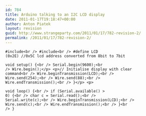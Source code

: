```yaml
---
id: 784
title: Arduino talking to an I2C LCD display
date: 2011-01-17T19:18:47+00:00
author: Anton Piatek
layout: revision
guid: http://www.strangeparty.com/2011/01/17/782-revision-2/
permalink: /2011/01/17/782-revision-2/
---
```

<code lang="C">#include&lt;br />
#include&lt;br />
#define LCD (0x2E) //0x5C lcd address converted from 8bit to 7bit</code>

<code lang="C">void setup() {&lt;br />
Serial.begin(9600);&lt;br />
Wire.begin();&lt;/p>
&lt;p>// Initialise display with clear command&lt;br />
Wire.beginTransmission(LCD);&lt;br />
Wire.send(254);&lt;br />
Wire.send(88);&lt;br />
Wire.endTransmission();&lt;br />
}&lt;/p>
&lt;p></code>

<code lang="C">void loop() {&lt;br />
if (Serial.available() &gt; 0) {&lt;br />
char c = Serial.read();&lt;br />
Serial.write(c);&lt;br />
Wire.beginTransmission(LCD);&lt;br />
Wire.send(c);&lt;br />
Wire.endTransmission();&lt;br />
}&lt;br />
} </code>